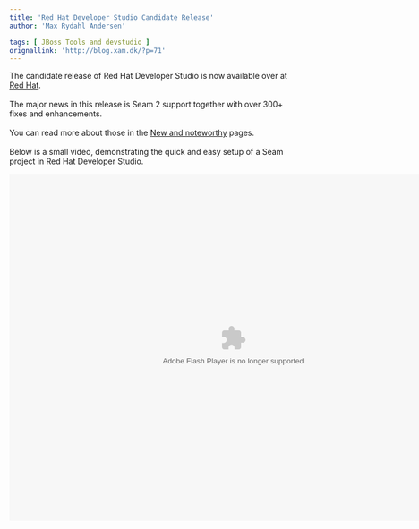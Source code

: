 ```yaml
---
title: 'Red Hat Developer Studio Candidate Release'
author: 'Max Rydahl Andersen'

tags: [ JBoss Tools and devstudio ]
orignallink: 'http://blog.xam.dk/?p=71'
---
```

<div>
<p>The candidate release of Red Hat Developer Studio is now available over at <a href="http://www.redhat.com/developers/rhds">Red Hat</a>.
<br><br>
The major news in this release is Seam 2 support together with over 300+ fixes and enhancements.
<br><br>
You can read more about those in the <a href="http://docs.jboss.org/tools/whatsnew/">New and noteworthy</a> pages.
<br><br>
Below is a small video, demonstrating the quick and easy setup of a Seam project in Red Hat Developer Studio.
</p>
<div style="text-align:center">
<embed style="width:800px; height:620px;" id="VideoPlayback" type="application/x-shockwave-flash" src="http://docs.jboss.org/tools/movies/ootb_new_seam_project.swf">
</div>
</div>
